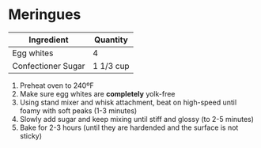 Meringues
=========

Ingredient | Quantity
---|---
Egg whites | 4
Confectioner Sugar | 1 1/3 cup

1. Preheat oven to 240ºF
2. Make sure egg whites are **completely** yolk-free
3. Using stand mixer and whisk attachment, beat on high-speed until foamy with soft peaks (1-3 minutes)
4. Slowly add sugar and keep mixing until stiff and glossy (to 2-5 minutes)
5. Bake for 2-3 hours (until they are hardended and the surface is not sticky)
